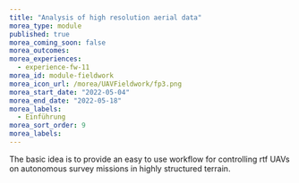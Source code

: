 ```yaml
---
title: "Analysis of high resolution aerial data"
morea_type: module
published: true
morea_coming_soon: false
morea_outcomes:
morea_experiences:
  - experience-fw-11    
morea_id: module-fieldwork
morea_icon_url: /morea/UAVFieldwork/fp3.png
morea_start_date: "2022-05-04"
morea_end_date: "2022-05-18"
morea_labels: 
  - Einführung
morea_sort_order: 9
morea_labels:
---
```



The basic idea is to provide an easy to use workflow for controlling rtf UAVs on autonomous survey missions in highly structured terrain.